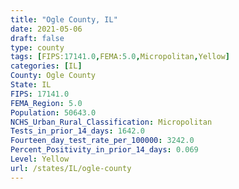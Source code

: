 ```yaml
---
title: "Ogle County, IL"
date: 2021-05-06
draft: false
type: county
tags: [FIPS:17141.0,FEMA:5.0,Micropolitan,Yellow]
categories: [IL]
County: Ogle County
State: IL
FIPS: 17141.0
FEMA_Region: 5.0
Population: 50643.0
NCHS_Urban_Rural_Classification: Micropolitan
Tests_in_prior_14_days: 1642.0
Fourteen_day_test_rate_per_100000: 3242.0
Percent_Positivity_in_prior_14_days: 0.069
Level: Yellow
url: /states/IL/ogle-county
---
```



